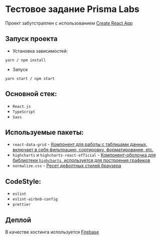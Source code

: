 # Тестовое задание Prisma Labs

Проект забутстраплен с использованием [Create React App](https://github.com/facebook/create-react-app)

## Запуск проекта

* Установка зависимостей: 
```shell script
yarn / npm install
```

* Запуск
```shell script
yarn start / npm start
```

## Основной стек:
* `React.js`
* `TypeScript`
* `Sass`

## Используемые пакеты:
* `react-data-grid` - [Компонент для работы с таблицами данных, включает в себя фильтрацию, сортировку, форматирование, etc.](https://github.com/adazzle/react-data-grid)
* `highcharts` и `highcharts-react-official` - [Компонент-оболочка для библиотеки `highcharts`, используется для построения графиков](https://github.com/highcharts/highcharts-react)
* `normalize.css` - [Ресет дефолтных стилей браузера](https://github.com/necolas/normalize.css)

## CodeStyle:
* `eslint`
* `eslint-airbnb-config`
* `prettier`

## Деплой
В качестве хостинга используется [Firebase](https://firebase.google.com/)


